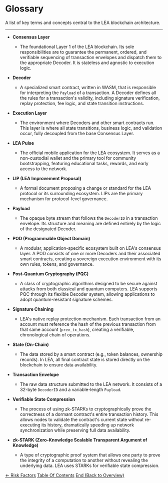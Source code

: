 # Glossary

A list of key terms and concepts central to the LEA blockchain architecture.

---

-   **Consensus Layer**
    -   The foundational Layer 1 of the LEA blockchain. Its sole responsibilities are to guarantee the permanent, ordered, and verifiable sequencing of transaction envelopes and dispatch them to the appropriate Decoder. It is stateless and agnostic to execution logic.

-   **Decoder**
    -   A specialized smart contract, written in WASM, that is responsible for interpreting the `Payload` of a transaction. A Decoder defines all the rules for a transaction's validity, including signature verification, replay protection, fee logic, and state transition instructions.

-   **Execution Layer**
    -   The environment where Decoders and other smart contracts run. This layer is where all state transitions, business logic, and validation occur, fully decoupled from the base Consensus Layer.

-   **LEA Pulse**
    -   The official mobile application for the LEA ecosystem. It serves as a non-custodial wallet and the primary tool for community bootstrapping, featuring educational tasks, rewards, and early access to the network.

-   **LIP (LEA Improvement Proposal)**
    -   A formal document proposing a change or standard for the LEA protocol or its surrounding ecosystem. LIPs are the primary mechanism for protocol-level governance.

-   **Payload**
    -   The opaque byte stream that follows the `DecoderID` in a transaction envelope. Its structure and meaning are defined entirely by the logic of the designated Decoder.

-   **POD (Programmable Object Domain)**
    -   A modular, application-specific ecosystem built on LEA's consensus layer. A POD consists of one or more Decoders and their associated smart contracts, creating a sovereign execution environment with its own rules, tokens, and governance.

-   **Post-Quantum Cryptography (PQC)**
    -   A class of cryptographic algorithms designed to be secure against attacks from both classical and quantum computers. LEA supports PQC through its flexible Decoder system, allowing applications to adopt quantum-resistant signature schemes.

-   **Signature Chaining**
    -   LEA's native replay protection mechanism. Each transaction from an account must reference the hash of the previous transaction from that same account (`prev_tx_hash`), creating a verifiable, chronological chain of operations.

-   **State (On-Chain)**
    -   The data stored by a smart contract (e.g., token balances, ownership records). In LEA, all final contract state is stored directly on the blockchain to ensure data availability.

-   **Transaction Envelope**
    -   The raw data structure submitted to the LEA network. It consists of a 32-byte `DecoderID` and a variable-length `Payload`.

-   **Verifiable State Compression**
    -   The process of using zk-STARKs to cryptographically prove the correctness of a dormant contract's entire transaction history. This allows nodes to validate the contract's current state without re-executing its history, dramatically speeding up network synchronization while preserving full data availability.

-   **zk-STARK (Zero-Knowledge Scalable Transparent Argument of Knowledge)**
    -   A type of cryptographic proof system that allows one party to prove the integrity of a computation to another without revealing the underlying data. LEA uses STARKs for verifiable state compression.
    

<div class="nav-buttons">
  <a class="prev" href="/risk_factors/">← Risk Factors</a>
  <a class="toc" href="/">Table Of Contents</a>
  <a class="next" href="/">End (Back to Overview)</a>
</div>
